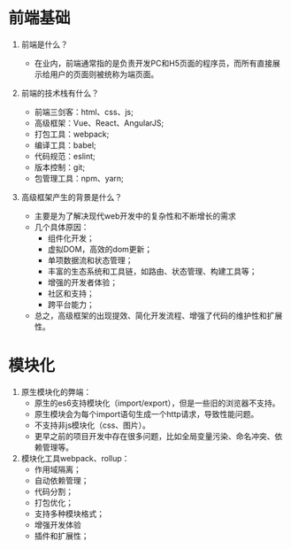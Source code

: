 # 前端基础
1. 前端是什么？
    - 在业内，前端通常指的是负责开发PC和H5页面的程序员，而所有直接展示给用户的页面则被统称为端页面。

2. 前端的技术栈有什么？
    - 前端三剑客：html、css、js;
    - 高级框架：Vue、React、AngularJS;
    - 打包工具：webpack;
    - 编译工具：babel;
    - 代码规范：eslint;
    - 版本控制：git;
    - 包管理工具：npm、yarn;

3. 高级框架产生的背景是什么？
    - 主要是为了解决现代web开发中的复杂性和不断增长的需求
    - 几个具体原因：
        - 组件化开发；
        - 虚拟DOM，高效的dom更新；
        - 单项数据流和状态管理；
        - 丰富的生态系统和工具链，如路由、状态管理、构建工具等；
        - 增强的开发者体验；
        - 社区和支持；
        - 跨平台能力；
    - 总之，高级框架的出现提效、简化开发流程、增强了代码的维护性和扩展性。

# 模块化
1. 原生模块化的弊端：
    - 原生的es6支持模块化（import/export），但是一些旧的浏览器不支持。
    - 原生模块会为每个import语句生成一个http请求，导致性能问题。
    - 不支持非js模块化（css、图片）。
    - 更早之前的项目开发中存在很多问题，比如全局变量污染、命名冲突、依赖管理等。
2. 模块化工具webpack、rollup：
    - 作用域隔离；
    - 自动依赖管理；
    - 代码分割；
    - 打包优化；
    - 支持多种模块格式；
    - 增强开发体验
    - 插件和扩展性；

